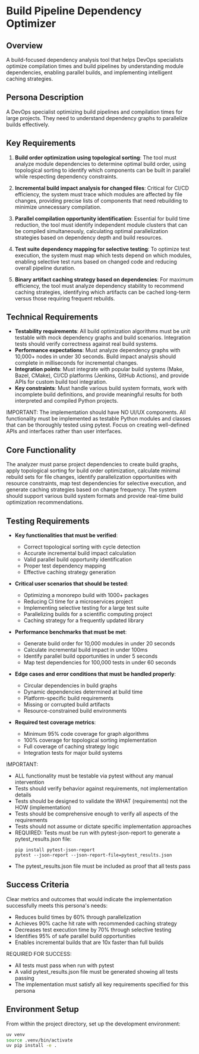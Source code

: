 # Build Pipeline Dependency Optimizer

## Overview
A build-focused dependency analysis tool that helps DevOps specialists optimize compilation times and build pipelines by understanding module dependencies, enabling parallel builds, and implementing intelligent caching strategies.

## Persona Description
A DevOps specialist optimizing build pipelines and compilation times for large projects. They need to understand dependency graphs to parallelize builds effectively.

## Key Requirements
1. **Build order optimization using topological sorting**: The tool must analyze module dependencies to determine optimal build order, using topological sorting to identify which components can be built in parallel while respecting dependency constraints.

2. **Incremental build impact analysis for changed files**: Critical for CI/CD efficiency, the system must trace which modules are affected by file changes, providing precise lists of components that need rebuilding to minimize unnecessary compilation.

3. **Parallel compilation opportunity identification**: Essential for build time reduction, the tool must identify independent module clusters that can be compiled simultaneously, calculating optimal parallelization strategies based on dependency depth and build resources.

4. **Test suite dependency mapping for selective testing**: To optimize test execution, the system must map which tests depend on which modules, enabling selective test runs based on changed code and reducing overall pipeline duration.

5. **Binary artifact caching strategy based on dependencies**: For maximum efficiency, the tool must analyze dependency stability to recommend caching strategies, identifying which artifacts can be cached long-term versus those requiring frequent rebuilds.

## Technical Requirements
- **Testability requirements**: All build optimization algorithms must be unit testable with mock dependency graphs and build scenarios. Integration tests should verify correctness against real build systems.
- **Performance expectations**: Must analyze dependency graphs with 10,000+ nodes in under 30 seconds. Build impact analysis should complete in milliseconds for incremental changes.
- **Integration points**: Must integrate with popular build systems (Make, Bazel, CMake), CI/CD platforms (Jenkins, GitHub Actions), and provide APIs for custom build tool integration.
- **Key constraints**: Must handle various build system formats, work with incomplete build definitions, and provide meaningful results for both interpreted and compiled Python projects.

IMPORTANT: The implementation should have NO UI/UX components. All functionality must be implemented as testable Python modules and classes that can be thoroughly tested using pytest. Focus on creating well-defined APIs and interfaces rather than user interfaces.

## Core Functionality
The analyzer must parse project dependencies to create build graphs, apply topological sorting for build order optimization, calculate minimal rebuild sets for file changes, identify parallelization opportunities with resource constraints, map test dependencies for selective execution, and generate caching strategies based on change frequency. The system should support various build system formats and provide real-time build optimization recommendations.

## Testing Requirements
- **Key functionalities that must be verified**:
  - Correct topological sorting with cycle detection
  - Accurate incremental build impact calculation
  - Valid parallel build opportunity identification
  - Proper test dependency mapping
  - Effective caching strategy generation

- **Critical user scenarios that should be tested**:
  - Optimizing a monorepo build with 1000+ packages
  - Reducing CI time for a microservices project
  - Implementing selective testing for a large test suite
  - Parallelizing builds for a scientific computing project
  - Caching strategy for a frequently updated library

- **Performance benchmarks that must be met**:
  - Generate build order for 10,000 modules in under 20 seconds
  - Calculate incremental build impact in under 100ms
  - Identify parallel build opportunities in under 5 seconds
  - Map test dependencies for 100,000 tests in under 60 seconds

- **Edge cases and error conditions that must be handled properly**:
  - Circular dependencies in build graphs
  - Dynamic dependencies determined at build time
  - Platform-specific build requirements
  - Missing or corrupted build artifacts
  - Resource-constrained build environments

- **Required test coverage metrics**:
  - Minimum 95% code coverage for graph algorithms
  - 100% coverage for topological sorting implementation
  - Full coverage of caching strategy logic
  - Integration tests for major build systems

IMPORTANT:
- ALL functionality must be testable via pytest without any manual intervention
- Tests should verify behavior against requirements, not implementation details
- Tests should be designed to validate the WHAT (requirements) not the HOW (implementation)
- Tests should be comprehensive enough to verify all aspects of the requirements
- Tests should not assume or dictate specific implementation approaches
- REQUIRED: Tests must be run with pytest-json-report to generate a pytest_results.json file:
  ```
  pip install pytest-json-report
  pytest --json-report --json-report-file=pytest_results.json
  ```
- The pytest_results.json file must be included as proof that all tests pass

## Success Criteria
Clear metrics and outcomes that would indicate the implementation successfully meets this persona's needs:
- Reduces build times by 60% through parallelization
- Achieves 90% cache hit rate with recommended caching strategy
- Decreases test execution time by 70% through selective testing
- Identifies 95% of safe parallel build opportunities
- Enables incremental builds that are 10x faster than full builds

REQUIRED FOR SUCCESS:
- All tests must pass when run with pytest
- A valid pytest_results.json file must be generated showing all tests passing
- The implementation must satisfy all key requirements specified for this persona

## Environment Setup
From within the project directory, set up the development environment:
```bash
uv venv
source .venv/bin/activate
uv pip install -e .
```